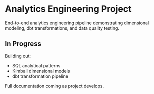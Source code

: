 # Analytics Engineering Project

End-to-end analytics engineering pipeline demonstrating dimensional modeling, dbt transformations, and data quality testing.

## In Progress

Building out:
- SQL analytical patterns
- Kimball dimensional models
- dbt transformation pipeline

Full documentation coming as project develops.
